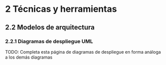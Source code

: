 # 2 Técnicas y herramientas

## 2.2 Modelos de arquitectura

### 2.2.1 Diagramas de despliegue UML

TODO: Completa esta página de diagramas de despliegue en forma análoga a los
demás diagramas